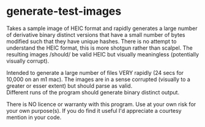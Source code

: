 # generate-test-images
Takes a sample image of HEIC format and rapidly generates a large number of derivative binary distinct versions that have a small number of bytes modified such that they have unique hashes. There is no attempt to understand the HEIC format, this is more shotgun rather than scalpel.  The resulting images /should/ be valid HEIC but visually meaningless (potentially visually corrupt). 

Intended to generate a large number of files VERY rapidly (24 secs for 10,000 on an m1 mac).  The images are in a sense corrupted (visually to a greater or esser extent) but should parse as valid.  
Different runs of the program should generate binary distinct output.  

There is NO licence or warranty with this program.  Use at your own risk for your own purpose(s).  If you do find it useful
I'd appreciate a courtesy mention in your code.  

